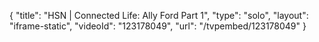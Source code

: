 {
    "title": "HSN | Connected Life: Ally Ford Part 1",
    "type": "solo",
    "layout": "iframe-static",
    "videoId": "123178049",
    "url": "\/tvpembed\/123178049"
}